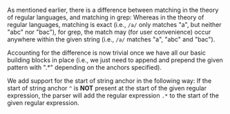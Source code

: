 As mentioned earlier, there is a difference between matching in the theory of regular languages, and matching in grep: Whereas in the theory of regular languages, matching is exact (i.e., `/a/` only matches "a", but neither "abc" nor "bac"), for grep, the match may (for user convenience) occur anywhere within the given string (i.e., `/a/` matches "a", "abc" and "bac").

Accounting for the difference is now trivial once we have all our basic building blocks in place (i.e., we just need to append and prepend the given pattern with ".*" depending on the anchors specified).

We add support for the start of string anchor in the following way: If the start of string anchor `^` is **NOT** present at the start of the given regular expression, the parser will add the regular expression `.*` to the start of the given regular expression.
